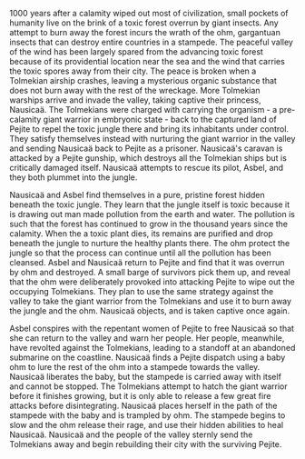 1000 years after a calamity wiped out most of civilization, small pockets of humanity live on the brink of a toxic forest overrun by giant insects. Any attempt to burn away the forest incurs the wrath of the ohm, gargantuan insects that can destroy entire countries in a stampede. The peaceful valley of the wind has been largely spared from the advancing toxic forest because of its providential location near the sea and the wind that carries the toxic spores away from their city. The peace is broken when a Tolmekian airship crashes, leaving a mysterious organic substance that does not burn away with the rest of the wreckage. More Tolmekian warships arrive and invade the valley, taking captive their princess, Nausicaä. The Tolmekians were charged with carrying the organism - a pre-calamity giant warrior in embryonic state - back to the captured land of Pejite to repel the toxic jungle there and bring its inhabitants under control. They satisfy themselves instead with nurturing the giant warrior in the valley and sending Nausicaä back to Pejite as a prisoner. Nausicaä's caravan is attacked by a Pejite gunship, which destroys all the Tolmekian ships but is critically damaged itself. Nausicaä attempts to rescue its pilot, Asbel, and they both plummet into the jungle.

Nausicaä and Asbel find themselves in a pure, pristine forest hidden beneath the toxic jungle. They learn that the jungle itself is toxic because it is drawing out man made pollution from the earth and water. The pollution is such that the forest has continued to grow in the thousand years since the calamity. When the a toxic plant dies, its remains are purified and drop beneath the jungle to nurture the healthy plants there. The ohm protect the jungle so that the process can continue until all the pollution has been cleansed. Asbel and Nausicaä return to Pejite and find that it was overrun by ohm and destroyed. A small barge of survivors pick them up, and reveal that the ohm were deliberately provoked into attacking Pejite to wipe out the occupying Tolmekians. They plan to use the same strategy against the valley to take the giant warrior from the Tolmekians and use it to burn away the jungle and the ohm. Nausicaä objects, and is taken captive once again.

Asbel conspires with the repentant women of Pejite to free Nausicaä so that she can return to the valley and warn her people. Her people, meanwhile, have revolted against the Tolmekians, leading to a standoff at an abandoned submarine on the coastline. Nausicaä finds a Pejite dispatch using a baby ohm to lure the rest of the ohm into a stampede towards the valley. Nausicaä liberates the baby, but the stampede is carried away with itself and cannot be stopped. The Tolmekians attempt to hatch the giant warrior before it finishes growing, but it is only able to release a few great fire attacks before disintegrating. Nausicaä places herself in the path of the stampede with the baby and is trampled by ohm. The stampede begins to slow and the ohm release their rage, and use their hidden abilities to heal Nausicaä. Nausicaä and the people of the valley sternly send the Tolmekians away and begin rebuilding their city with the surviving Pejite.